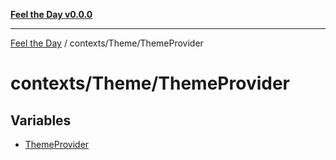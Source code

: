 [**Feel the Day v0.0.0**](../../../README.md)

***

[Feel the Day](../../../README.md) / contexts/Theme/ThemeProvider

# contexts/Theme/ThemeProvider

## Variables

- [ThemeProvider](variables/ThemeProvider.md)
